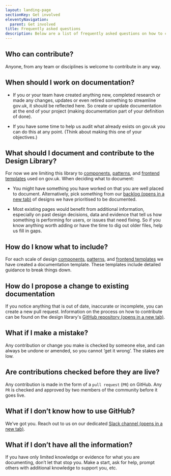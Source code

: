 ```yaml
---
layout: landing-page
sectionKey: Get involved
eleventyNavigation:
  parent: Get involved
title: Frequently asked questions
description: Below are a list of frequently asked questions on how to contribute to the Design Library.
---
```

## Who can contribute?
Anyone, from any team or disciplines is welcome to contribute in any way.

## When should I work on documentation?
- If you or your team have created anything new, completed research or made any changes, updates or even retired something to streamline gov.uk, it should be reflected here. So create or update documentation at the end of your project (making documentation part of your definition of done).

- If you have some time to help us audit what already exists on gov.uk you can do this at any point. (Think about making this one of your objectives.)

## What should I document and contribute to the Design Library?
For now we are limiting this library to [components](/components), [patterns](/patterns), and [frontend templates](/frontend-templates) used on gov.uk. When deciding what to document:

- You might have something you have worked on that you are well placed to document. Alternatively, pick something from our <a href="https://trello.com/invite/b/66c32aba108fc7e90e7b4d27/ATTIf9cb80c70723c20e7297e873bd09db260C186DF6/govuk-design-library-governance" target="_blank">backlog (opens in a new tab)</a> of designs we have prioritised to be documented.

- Most existing pages would benefit from additional information, especially on past design decisions, data and evidence that tell us how something is performing for users, or issues that need fixing. So if you know anything worth adding or have the time to dig out older files, help us fill in gaps.

## How do I know what to include?
For each scale of design [components](/components), [patterns](/patterns), and [frontend templates](/frontend-templates) we have created a documentation template. These templates include detailed guidance to break things down.

## How do I propose a change to existing documentation
If you notice anything that is out of date, inaccurate or incomplete, you can create a new pull request. Information on the process on how to contribute can be found on the design library's <a href="https://github.com/nnagewad/DesignLibrary" target="_blank">GitHub repository (opens in a new tab)</a>.

## What if I make a mistake?
Any contribution or change you make is checked by someone else, and can always be undone or amended, so you cannot ‘get it wrong’. The stakes are low.

## Are contributions checked before they are live?
Any contribution is made in the form of a `pull request` (`PR`) on GitHub. Any `PR` is checked and approved by two members of the community before it goes live. 

## What if I don’t know how to use GitHub?
We’ve got you. Reach out to us on our dedicated <a href="https://join.slack.com/share/enQtNzc0ODgwMDM4ODcyMC04YjhkN2U2OTdkMmVlMjdkNTI5ZmYxOGE4Y2QwNGI4ZmFjZWU4ZGQzNTEzNzk4MGQ2YjY2YzU5NDcxMDc3YmM5" target="_blank">Slack channel (opens in a new tab)</a>.

## What if I don’t have all the information?
If you have only limited knowledge or evidence for what you are documenting, don’t let that stop you. Make a start, ask for help, prompt others with additional knowledge to support you, etc.